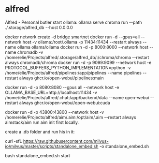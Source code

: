 # alfred
Alfred - Personal butler
start ollama: ollama serve
chroma run --path ./.storage/alfred_db --host 0.0.0.0

docker network create -d bridge smartnet
docker run -d --gpus=all --network host -v ollama:/root/.ollama -p 11434:11434  --restart always --name ollama ollama/ollama
docker run -d -p 8000:8000 --network host --name chromadb -v /home/elie/Projects/alfred/.storage/alfred_db/:/chroma/chroma  --restart always chromadb/chroma
docker run -d -p 9099:9099  --network host -e PROTOCOL_BUFFERS_PYTHON_IMPLEMENTATION=python -v /home/elie/Projects/alfred/pipelines:/app/pipelines --name pipelines --restart always ghcr.io/open-webui/pipelines:main

docker run -d -p 8080:8080  --gpus all --network host -e OLLAMA_BASE_URL=http://localhost:11434 -v /home/elie/Projects/alfred/.chat:/app/backend/data --name open-webui --restart always ghcr.io/open-webui/open-webui:cuda

docker run -d -p 43800:43800 --network host -v /home/elie/Projects/alfred/aim/.aim:/opt/aim/.aim  --restart always aimstack/aim
run aim init first locally.

create a .db folder and run his in it:

curl -sfL https://raw.githubusercontent.com/milvus-io/milvus/master/scripts/standalone_embed.sh -o standalone_embed.sh

bash standalone_embed.sh start
